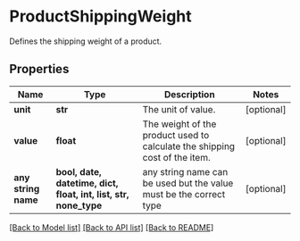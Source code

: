 # ProductShippingWeight

Defines the shipping weight of a product.

## Properties
Name | Type | Description | Notes
------------ | ------------- | ------------- | -------------
**unit** | **str** | The unit of value. | [optional] 
**value** | **float** | The weight of the product used to calculate the shipping cost of the item. | [optional] 
**any string name** | **bool, date, datetime, dict, float, int, list, str, none_type** | any string name can be used but the value must be the correct type | [optional]

[[Back to Model list]](../README.md#documentation-for-models) [[Back to API list]](../README.md#documentation-for-api-endpoints) [[Back to README]](../README.md)


